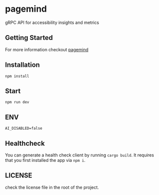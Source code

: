 # pagemind

gRPC API for accessibility insights and metrics

## Getting Started

For more information checkout [pagemind](https://a11ywatch.github.io/docs/documentation/pagemind)

## Installation

```
npm install
```

## Start

```
npm run dev
```

## ENV

```
AI_DISABLED=false
```

## Healthcheck

You can generate a health check client by running `cargo build`. It requires that you first installed the app via `npm i`.

## LICENSE

check the license file in the root of the project.
